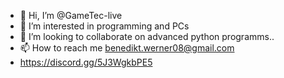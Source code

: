 - 👋 Hi, I’m @GameTec-live
- 👀 I’m interested in programming and PCs
- 💞️ I’m looking to collaborate on advanced python programms..
- 📫 How to reach me benedikt.werner08@gmail.com
- https://discord.gg/5J3WgkbPE5
